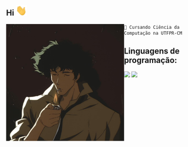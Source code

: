 ## Hi <img src="https://github.com/ThisIsRenan/ThisIsRenan/blob/main/image/hi.gif" width="30px">
<div>
<img align="left" src="https://github.com/ThisIsRenan/ThisIsRenan/blob/main/image/spike.jpg" alt="spike de cowboy bebop" width="320"/> 

```
🏫 Cursando Ciência da Computação na UTFPR-CM

```
<div>

## Linguagens de programação:

<div>
<img height=50 src="https://cdn.jsdelivr.net/gh/devicons/devicon/icons/c/c-original.svg"/>
<img height=50 src="https://cdn-icons-png.flaticon.com/512/6132/6132222.png"/>
<div>






